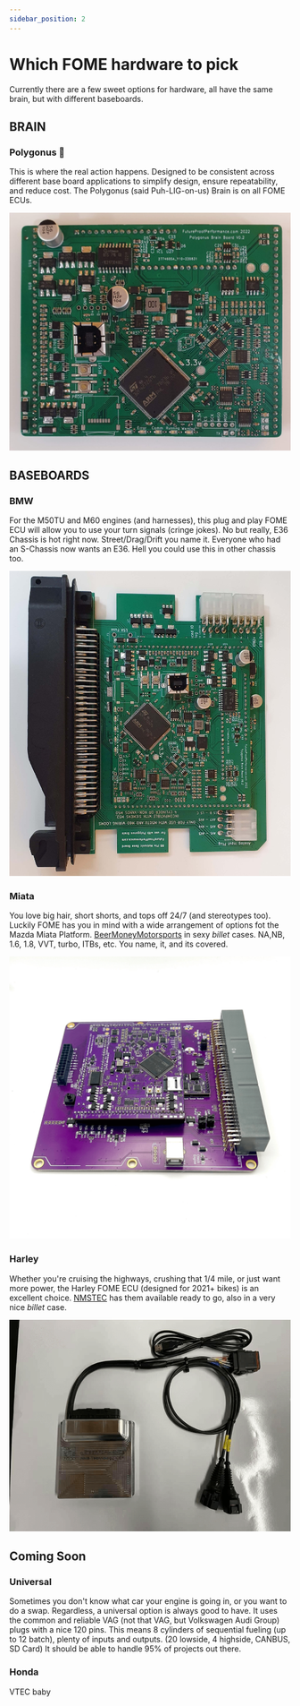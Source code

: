 ```yaml
---
sidebar_position: 2
---
```


# Which FOME hardware to pick

Currently there are a few sweet options for hardware, all have the same brain, but with different baseboards.

## BRAIN

### Polygonus :brain:

This is where the real action happens. Designed to be consistent across different base board applications to simplify design, ensure repeatability, and reduce cost. The Polygonus (said Puh-LIG-on-us) Brain is on all FOME ECUs.

![image](./Which-Hardware-For-Me-Images/BRAIN-FOME.jpg)

## BASEBOARDS

### BMW

For the M50TU and M60 engines (and harnesses), this plug and play FOME ECU will allow you to use your turn signals (cringe jokes). No but really, E36 Chassis is hot right now. Street/Drag/Drift you name it. Everyone who had an S-Chassis now wants an E36. Hell you could use this in other chassis too.

![image](./Which-Hardware-For-Me-Images/M50TU_M60-FOME.jpg)

### Miata

You love big hair, short shorts, and tops off 24/7 (and stereotypes too). Luckily FOME has you in mind with a wide arrangement of options fot the Mazda Miata Platform. [BeerMoneyMotorsports](https://www.beermoneymotorsports.com/collections/miata-mx5-ecus) in sexy *billet* cases. NA,NB, 1.6, 1.8, VVT, turbo, ITBs, etc. You name, it, and its covered.

![image](./Which-Hardware-For-Me-Images/Miata-FOME.png)

### Harley

Whether you're cruising the highways, crushing that 1/4 mile, or just want more power, the Harley FOME ECU (designed for 2021+ bikes) is an excellent choice. [NMSTEC](https://www.nmstec.ca/product/hdrevb/) has them available ready to go, also in a very nice *billet* case.

![image](./Which-Hardware-For-Me-Images/Harley-FOME.png)

## Coming Soon

### Universal

Sometimes you don't know what car your engine is going in, or you want to do a swap. Regardless, a universal option is always good to have. It uses the common and reliable VAG (not that VAG, but Volkswagen Audi Group) plugs with a nice 120 pins. This means 8 cylinders of sequential fueling (up to 12 batch), plenty of inputs and outputs. (20 lowside, 4 highside, CANBUS, SD Card) It should be able to handle 95% of projects out there.

### Honda

VTEC baby
